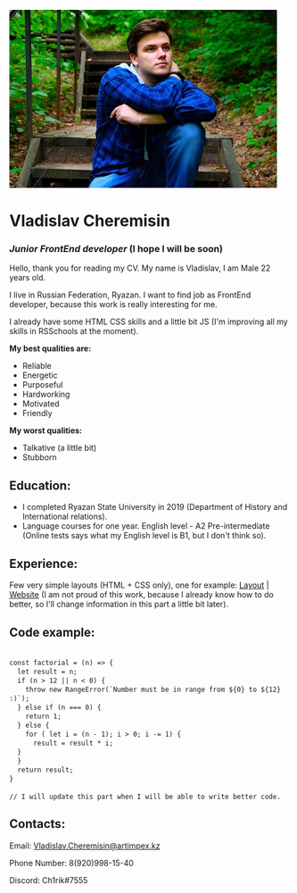 ![alt text](images/myPhoto.jpg)

# Vladislav Cheremisin
### *Junior FrontEnd developer* (I hope I will be soon)

Hello, thank you for reading my CV. My name is Vladislav, I am Male 22 years old.

I live in Russian Federation, Ryazan. I want to find job as FrontEnd developer, because this work is really interesting for me.

I already have some HTML CSS skills and a little bit JS (I'm improving all my skills in RSSchools at the moment).

**My best qualities are:**
* Reliable
* Energetic
* Purposeful
* Hardworking
* Motivated
* Friendly

**My worst qualities:**
* Talkative (a little bit)
* Stubborn

## Education:

* I completed Ryazan State University in 2019 (Department of History and International relations).
* Language courses for one year. English level - A2 Pre-intermediate (Online tests says what my English level is B1, but I don't think so).

## Experience:
Few very simple layouts (HTML + CSS only), one for example: [Layout](images/Layout-example.jpg) | [Website](http://xn--62-6kci4clbaajmjidf.xn--p1ai/) (I am not proud of this work, because I already know how to do better, so I'll change information in this part a little bit later).

## Code example: 
```

const factorial = (n) => {
  let result = n;
  if (n > 12 || n < 0) {
    throw new RangeError(`Number must be in range from ${0} to ${12} :)`);
  } else if (n === 0) {
    return 1;
  } else {
    for ( let i = (n - 1); i > 0; i -= 1) {
      result = result * i;
  }
  }
  return result;
}

// I will update this part when I will be able to write better code.
```
## Contacts:
Email: Vladislav.Cheremisin@artimpex.kz

Phone Number: 8(920)998-15-40

Discord: Ch1rik#7555